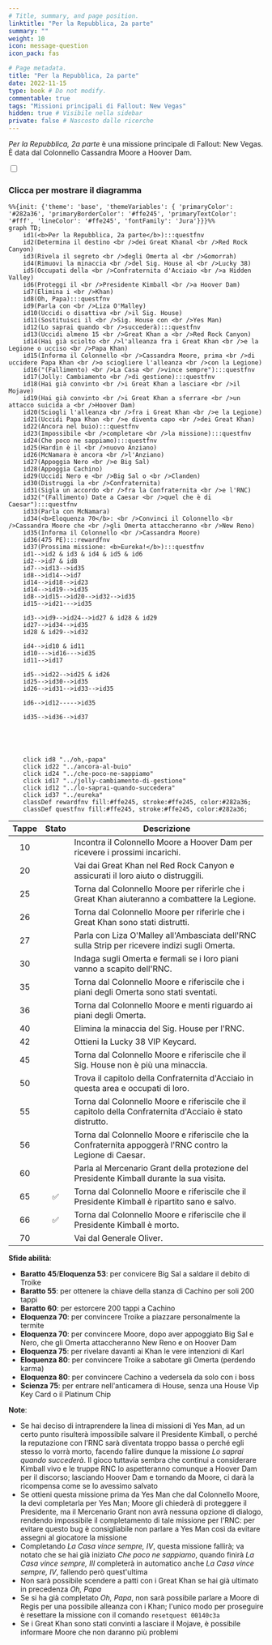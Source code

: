 ```yaml
---
# Title, summary, and page position.
linktitle: "Per la Repubblica, 2a parte"
summary: ""
weight: 10
icon: message-question
icon_pack: fas

# Page metadata.
title: "Per la Repubblica, 2a parte"
date: 2022-11-15
type: book # Do not modify.
commentable: true
tags: "Missioni principali di Fallout: New Vegas"
hidden: true # Visibile nella sidebar
private: false # Nascosto dalle ricerche
---
```


<div class="fnv">


*Per la Repubblica, 2a parte* è una missione principale di Fallout: New Vegas. È data dal Colonnello Cassandra Moore a Hoover Dam.


<section class="chart-collapse">
<input type="checkbox" name="collapse2" id="handle2">
<h3 class="handle">
<label for="handle2">Clicca per mostrare il diagramma</label>
</h3>
<div class="content">

```mermaid
%%{init: {'theme': 'base', 'themeVariables': { 'primaryColor': '#282a36', 'primaryBorderColor': '#ffe245', 'primaryTextColor': '#fff', 'lineColor': '#ffe245', 'fontFamily': 'Jura'}}}%%
graph TD;
    id1(<b>Per la Repubblica, 2a parte</b>):::questfnv
    id2(Determina il destino <br />dei Great Khanal <br />Red Rock Canyon)
    id3(Rivela il segreto <br />degli Omerta al <br />Gomorrah)
    id4(Rimuovi la minaccia <br />del Sig. House al <br />Lucky 38)
    id5(Occupati della <br />Confraternita d'Acciaio <br />a Hidden Valley)
    id6(Proteggi il <br />Presidente Kimball <br />a Hoover Dam)
    id7(Elimina i <br />Khan) 
    id8(Oh, Papa):::questfnv
    id9(Parla con <br />Liza O'Malley)
    id10(Uccidi o disattiva <br />il Sig. House)
    id11(Sostituisci il <br />Sig. House con <br />Yes Man)
    id12(Lo saprai quando <br />succederà):::questfnv 
    id13(Uccidi almeno 15 <br />Great Khan a <br />Red Rock Canyon)
    id14(Hai già sciolto <br />l'alleanza fra i Great Khan <br />e la Legione o ucciso <br />Papa Khan)
    id15(Informa il Colonnello <br />Cassandra Moore, prima <br />di uccidere Papa Khan <br />o sciogliere l'alleanza <br />con la Legione)
    id16("(Fallimento) <br />La Casa <br />vince sempre"):::questfnv
    id17(Jolly: Cambiamento <br />di gestione):::questfnv
    id18(Hai già convinto <br />i Great Khan a lasciare <br />il Mojave)
    id19(Hai già convinto <br />i Great Khan a sferrare <br />un attacco suicida a <br />Hoover Dam)
    id20(Sciogli l'alleanza <br />fra i Great Khan <br />e la Legione)
    id21(Uccidi Papa Khan <br />e diventa capo <br />dei Great Khan)
    id22(Ancora nel buio):::questfnv
    id23(Impossibile <br />completare <br />la missione):::questfnv
    id24(Che poco ne sappiamo):::questfnv
    id25(Hardin è il <br />nuovo Anziano)
    id26(McNamara è ancora <br />l'Anziano)
    id27(Appoggia Nero <br />e Big Sal)
    id28(Appoggia Cachino)
    id29(Uccidi Nero e <br />Big Sal o <br />Clanden)
    id30(Distruggi la <br />Confraternita)
    id31(Sigla un accordo <br />fra la Confraternita <br />e l'RNC)
    id32("(Fallimento) Date a Caesar <br />quel che è di Caesar"):::questfnv
    id33(Parla con McNamara)
    id34(<b>Eloquenza 70</b>: <br />Convinci il Colonnello <br />Cassandra Moore che <br />gli Omerta attaccheranno <br />New Reno)
    id35(Informa il Colonnello <br />Cassandra Moore)
    id36(475 PE):::rewardfnv
    id37(Prossima missione: <b>Eureka!</b>):::questfnv
    id1-->id2 & id3 & id4 & id5 & id6
    id2-->id7 & id8
    id7-->id13-->id35
    id8-->id14-->id7
    id14-->id18-->id23
    id14-->id19-->id35
    id8-->id15-->id20-->id32-->id35
    id15-->id21--->id35

    id3-->id9-->id24-->id27 & id28 & id29
    id27-->id34-->id35
    id28 & id29-->id32

    id4-->id10 & id11
    id10--->id16--->id35
    id11-->id17

    id5-->id22-->id25 & id26
    id25-->id30-->id35
    id26-->id31-->id33-->id35

    id6-->id12----->id35

    id35-->id36-->id37
    
    
    
    
    
    click id8 "../oh,-papa"
    click id22 "../ancora-al-buio"
    click id24 "../che-poco-ne-sappiamo"
    click id17 "../jolly-cambiamento-di-gestione"
    click id12 "../lo-saprai-quando-succedera"
    click id37 "../eureka"
    classDef rewardfnv fill:#ffe245, stroke:#ffe245, color:#282a36;
    classDef questfnv fill:#ffe245, stroke:#ffe245, color:#282a36;
```

</div>
</section>

| Tappe |       Stato        | Descrizione |
|:-----:|:------------------:| ----------- |
|                           10                          |            | Incontra il Colonnello Moore a Hoover Dam per ricevere i prossimi incarichi.                                                                                                |
|                           20                          |            | Vai dai Great Khan nel Red Rock Canyon e assicurati il loro aiuto o distruggili.                                                                                            |
|                           25                          |            | Torna dal Colonnello Moore per riferirle che i Great Khan aiuteranno a combattere la Legione.                                                                               |
|                           26                          |            | Torna dal Colonnello Moore per riferirle che i Great Khan sono stati distrutti.                                                                                             |
|                           27                          |            | Parla con Liza O'Malley all'Ambasciata dell'RNC sulla Strip per ricevere indizi sugli Omerta.                                                                               |
|                           30                          |            | Indaga sugli Omerta e fermali se i loro piani vanno a scapito dell'RNC.                                                                                                     |
|                           35                          |            | Torna dal Colonnello Moore e riferiscile che i piani degli Omerta sono stati sventati.                                                                                      |
|                           36                          |            | Torna dal Colonnello Moore e menti riguardo ai piani degli Omerta.                                                                                                          |
|                           40                          |            | Elimina la minaccia del Sig. House per l'RNC.                                                                                                                               |
|                           42                          |            | Ottieni la Lucky 38 VIP Keycard.                                                                                                                                            |
|                           45                          |            | Torna dal Colonnello Moore e riferiscile che il Sig. House non è più una minaccia.                                                                                          |
|                           50                          |            | Trova il capitolo della Confraternita d'Acciaio in questa area e occupati di loro.                                                                                          |
|                           55                          |            | Torna dal Colonnello Moore e riferiscile che il capitolo della Confraternita d'Acciaio è stato distrutto.                                                                   |
|                           56                          |            | Torna dal Colonnello Moore e riferiscile che la Confraternita appoggerà l'RNC contro la Legione di Caesar.                                                                  |
|                           60                          |            | Parla al Mercenario Grant della protezione del Presidente Kimball durante la sua visita.                                                                                    |
|                           65                          | :white_check_mark: | Torna dal Colonnello Moore e riferiscile che il Presidente Kimball è ripartito sano e salvo.                                                                                |
|                           66                          | :white_check_mark: | Torna dal Colonnello Moore e riferiscile che il Presidente Kimball è morto.                                                                                                 |
|                           70                          |            | Vai dal Generale Oliver.                                                                                                                                                    |



**Sfide abilità**:
- **Baratto 45**/**Eloquenza 53**: per convicere Big Sal a saldare il debito di Troike
- **Baratto 55**: per ottenere la chiave della stanza di Cachino per soli 200 tappi
- **Baratto 60**: per estorcere 200 tappi a Cachino
- **Eloquenza 70**: per convincere Troike a piazzare personalmente la termite
- **Eloquenza 70**: per convincere Moore, dopo aver appoggiato Big Sal e Nero, che gli Omerta attaccheranno New Reno e on Hoover Dam
- **Eloquenza 75**: per rivelare davanti ai Khan le vere intenzioni di Karl
- **Eloquenza 80**: per convincere Troike a sabotare gli Omerta (perdendo karma)
- **Eloquenza 80**: per convincere Cachino a vedersela da solo con i boss
- **Scienza 75**: per entrare nell'anticamera di House, senza una House Vip Key Card o il Platinum Chip



**Note**:
- Se hai deciso di intraprendere la linea di missioni di Yes Man, ad un certo punto risulterà impossibile salvare il Presidente Kimball, o perché la reputazione con l'RNC sarà diventata troppo bassa o perché egli stesso lo vorrà morto, facendo fallire  dunque la missione *Lo saprai quando succederà*. Il gioco tuttavia sembra che continui a considerare Kimball vivo e le truppe RNC lo aspetteranno comunque a Hoover Dam per il discorso; lasciando Hoover Dam e tornando da Moore, ci darà la ricompensa come se lo avessimo salvato
- Se ottieni questa missione prima da Yes Man che dal Colonnello Moore, la devi completarla per Yes Man; Moore gli chiederà di proteggere il Presidente, ma il Mercenario Grant non avrà nessuna opzione di dialogo, rendendo impossibile il completamento di tale missione per l'RNC: per evitare questo bug è consigliabile non parlare a Yes Man così da evitare assegni al giocatore la missione
- Completando *La Casa vince sempre, IV*, questa missione fallirà; va notato che se hai già iniziato *Che poco ne sappiamo*, quando finirà *La Casa vince sempre, III* completerà in automatico anche *La Casa vince sempre, IV*, fallendo però quest'ultima
- Non sarà possibile scendere a patti con i Great Khan se hai già ultimato in precedenza *Oh, Papa*
- Se si ha già completato *Oh, Papa*, non sarà possibile parlare a Moore di Regis per una possibile alleanza con i Khan; l'unico modo per proseguire è resettare la missione con il comando `resetquest 00140c3a`
- Se i Great Khan sono stati convinti a lasciare il Mojave, è possibile informare Moore che non daranno più problemi


</div>


